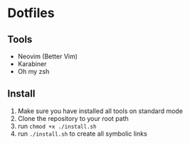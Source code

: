 # Dotfiles

## Tools

- Neovim (Better Vim)
- Karabiner
- Oh my zsh

## Install

1. Make sure you have installed all tools on standard mode
2. Clone the repository to your root path
3. run `chmod +x ./install.sh`
4. run `./install.sh` to create all symbolic links
